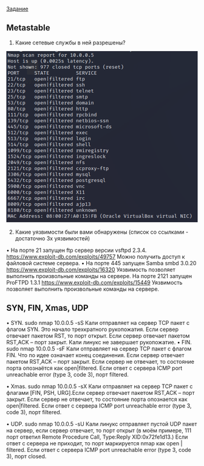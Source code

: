 [Задание](https://github.com/netology-code/ibnet-homeworks/tree/v2/09_attacks)

## Metastable
1. Какие сетевые службы в ней разрешены? 


![1.png](1.png)


2. Какие уязвимости были вами обнаружены (список со ссылками - достаточно 3х уязвимостей) 

• На порте 21 запущен ftp сервер версии vsftpd 2.3.4.
https://www.exploit-db.com/exploits/49757
Можно получить доступ к файловой системе сервера.
• На порте 445 запущен Samba smbd 3.0.20
https://www.exploit-db.com/exploits/16320
Уязвимость позволяет выполнить произвольные команды на сервере. 
На порте 2121 запущен ProFTPD 1.3.1
https://www.exploit-db.com/exploits/15449
Уязвимость позволяет выполнить произвольные команды на сервере. 

## SYN, FIN, Xmas, UDP

• SYN. sudo nmap 10.0.0.5 -sS
Кали отправляет на сервер TCP пакет с флагом SYN. Это начало трехкратного рукопожатия. Если сервер отвечает пакетом RST, то порт открыт. Если сервер отвечает пакетом RST,ACK – порт закрыт. Кали линукс не завершает рукопожатие. 
• FIN. sudo nmap 10.0.0.5 -sF 
Кали отправляет на сервер TCP пакет с флагом FIN. Что по идее означает конец соединения. Если сервер отвечает пакетом RST,ACK – порт закрыт. Если сервер не отвечает, то состояние порта опознаётся как open|filtered. Если ответ с сервера ICMP port unreachable error (type 3, code 3), порт filtered.

• Xmas. sudo nmap 10.0.0.5 -sX
Кали отправляет на сервер TCP пакет с флагами [FIN, PSH, URG].Если сервер отвечает пакетом RST,ACK – порт закрыт. Если сервер не отвечает, то состояние порта опознается как open|filtered. Если ответ с сервера ICMP port unreachable error (type 3, code 3), порт filtered.

• UDP. sudo nmap 10.0.0.5 -sU
Кали линукс отправляет пустой UDP пакет на сервер, если сервер отвечает, то порт открыт (в моём примере, 111 порт ответил Remote Procedure Call, Type:Reply XID:0x72fe1d13.)
Если ответ с сервера не приходит, то порт маркируется nmap как open | filtered.
Если ответ с сервера ICMP port unreachable error (type 3, code 3), порт closed.



